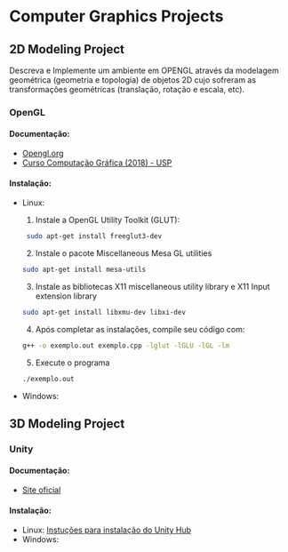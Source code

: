 # Computer Graphics Projects
 
## 2D Modeling Project
Descreva e Implemente um ambiente em OPENGL através da modelagem geométrica (geometria e topologia) de objetos 2D cujo sofreram as transformações geométricas (translação, rotação e escala, etc).

### OpenGL
#### Documentação: 
- [Opengl.org](https://www.opengl.org/)
- [Curso  Computação Gráfica (2018) - USP](https://edisciplinas.usp.br/course/view.php?id=61213#section-5)
#### Instalação:
- Linux:
    1. Instale a OpenGL Utility Toolkit (GLUT):
    ~~~bash
     sudo apt-get install freeglut3-dev
    ~~~
    2. Instale o pacote Miscellaneous Mesa GL utilities 
    ~~~bash
    sudo apt-get install mesa-utils
    ~~~
    3. Instale as bibliotecas X11 miscellaneous utility library e X11 Input extension library 
    ~~~bash
    sudo apt-get install libxmu-dev libxi-dev
    ~~~
    4. Após completar as instalações, compile seu código com:
    ~~~bash
    g++ -o exemplo.out exemplo.cpp -lglut -lGLU -lGL -lm
    ~~~
    5. Execute o programa
    ~~~bash
    ./exemplo.out
    ~~~

- Windows:

## 3D Modeling Project
### Unity
#### Documentação:
- [Site oficial](https://unity.com/pt)
#### Instalação:
- Linux: [Instuções para instalação do Unity Hub](https://docs.unity3d.com/hub/manual/InstallHub.html?_ga=2.55601451.1289051185.1679693510-350341800.1679156456#install-hub-linux)
- Windows: